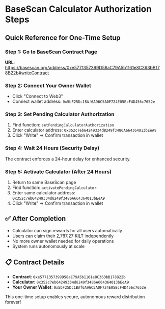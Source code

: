 # BaseScan Calculator Authorization Steps

## Quick Reference for One-Time Setup

### Step 1: Go to BaseScan Contract Page
**URL**: https://basescan.org/address/0xe5771357399D58aC79A5b1161e8C363bB178B22b#writeContract

### Step 2: Connect Your Owner Wallet
- Click "Connect to Web3" 
- Connect wallet address: `0x5bF25Dc1BAf6A96C5A0F724E05EcF4D456c7652e`

### Step 3: Set Pending Calculator Authorization
1. Find function: `setPendingCalculatorAuthorization`
2. Enter calculator address: `0x352c7eb64249334d8249f3486A664364013bEeA9`
3. Click "Write" → Confirm transaction in wallet

### Step 4: Wait 24 Hours (Security Delay)
The contract enforces a 24-hour delay for enhanced security.

### Step 5: Activate Calculator (After 24 Hours)
1. Return to same BaseScan page
2. Find function: `activatePendingCalculator` 
3. Enter same calculator address: `0x352c7eb64249334d8249f3486A664364013bEeA9`
4. Click "Write" → Confirm transaction in wallet

## ✅ After Completion
- Calculator can sign rewards for all users automatically
- Users can claim their 2,787.27 KILT independently
- No more owner wallet needed for daily operations
- System runs autonomously at scale

## 📋 Contract Details
- **Contract**: `0xe5771357399D58aC79A5b1161e8C363bB178B22b`
- **Calculator**: `0x352c7eb64249334d8249f3486A664364013bEeA9`
- **Your Owner Wallet**: `0x5bF25Dc1BAf6A96C5A0F724E05EcF4D456c7652e`

This one-time setup enables secure, autonomous reward distribution forever!